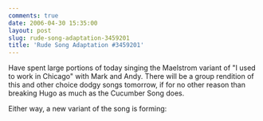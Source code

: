 ```yaml
---
comments: true
date: 2006-04-30 15:35:00
layout: post
slug: rude-song-adaptation-3459201
title: 'Rude Song Adaptation #3459201'
---
```


Have spent large portions of today singing the Maelstrom variant of "I used to work in Chicago" with Mark and Andy.  There will be a group rendition of this and other choice dodgy songs tomorrow, if for no other reason than breaking Hugo as much as the Cucumber Song does.  

Either way, a new variant of the song is forming:  


